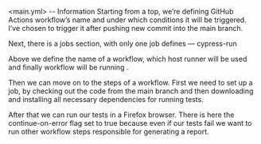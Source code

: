 <main.yml> -- Information
Starting from a top, we’re defining GitHub Actions workflow’s name and under which conditions it will be triggered. 
I’ve chosen to trigger it after pushing new commit into the main branch.

Next, there is a jobs section, with only one job defines — cypress-run

Above we define the name of a workflow, which host runner will be used and finally  workflow will be running .

Then we can move on to the steps of a workflow.
First we need to set up a job, by checking out the code from the main branch and then downloading and installing all necessary dependencies for running tests.

After that we can run our tests in a Firefox browser. There is here the continue-on-error flag set to true because even if our tests fail we want to run other workflow steps responsible for generating a report.
